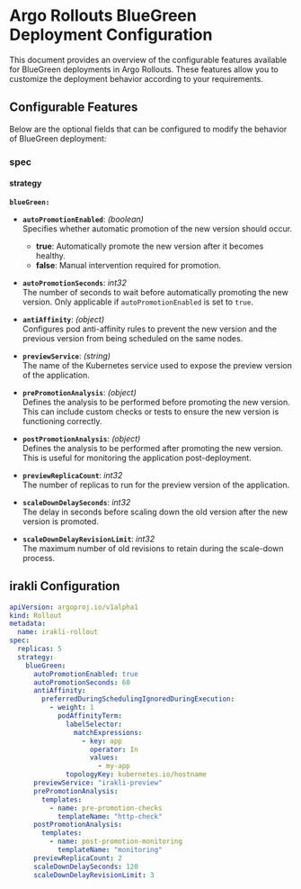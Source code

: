 # Argo Rollouts BlueGreen Deployment Configuration

This document provides an overview of the configurable features available for BlueGreen deployments in Argo Rollouts. These features allow you to customize the deployment behavior according to your requirements.

## Configurable Features

Below are the optional fields that can be configured to modify the behavior of BlueGreen deployment:

### spec

#### strategy

**`blueGreen:`**

- **`autoPromotionEnabled`**: *(boolean)*  
  Specifies whether automatic promotion of the new version should occur.  
  - **true**: Automatically promote the new version after it becomes healthy.
  - **false**: Manual intervention required for promotion.

- **`autoPromotionSeconds`**: *int32*  
  The number of seconds to wait before automatically promoting the new version. Only applicable if `autoPromotionEnabled` is set to `true`.

- **`antiAffinity`**: *(object)*  
  Configures pod anti-affinity rules to prevent the new version and the previous version from being scheduled on the same nodes.

- **`previewService`**: *(string)*  
  The name of the Kubernetes service used to expose the preview version of the application.

- **`prePromotionAnalysis`**: *(object)*  
  Defines the analysis to be performed before promoting the new version. This can include custom checks or tests to ensure the new version is functioning correctly.

- **`postPromotionAnalysis`**: *(object)*  
  Defines the analysis to be performed after promoting the new version. This is useful for monitoring the application post-deployment.

- **`previewReplicaCount`**: *int32*  
  The number of replicas to run for the preview version of the application.

- **`scaleDownDelaySeconds`**: *int32*  
  The delay in seconds before scaling down the old version after the new version is promoted.

- **`scaleDownDelayRevisionLimit`**: *int32*  
  The maximum number of old revisions to retain during the scale-down process.

## irakli Configuration

```yaml
apiVersion: argoproj.io/v1alpha1
kind: Rollout
metadata:
  name: irakli-rollout
spec:
  replicas: 5
  strategy:
    blueGreen:
      autoPromotionEnabled: true
      autoPromotionSeconds: 60
      antiAffinity:
        preferredDuringSchedulingIgnoredDuringExecution:
          - weight: 1
            podAffinityTerm:
              labelSelector:
                matchExpressions:
                  - key: app
                    operator: In
                    values:
                      - my-app
              topologyKey: kubernetes.io/hostname
      previewService: "irakli-preview"
      prePromotionAnalysis:
        templates:
          - name: pre-promotion-checks
            templateName: "http-check"
      postPromotionAnalysis:
        templates:
          - name: post-promotion-monitoring
            templateName: "monitoring"
      previewReplicaCount: 2
      scaleDownDelaySeconds: 120
      scaleDownDelayRevisionLimit: 3
